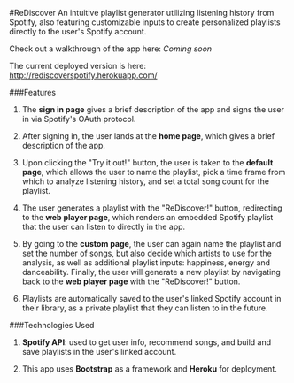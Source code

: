 #ReDiscover
An intuitive playlist generator utilizing listening history from Spotify, also featuring customizable inputs to create personalized playlists directly to the user's Spotify account.

Check out a walkthrough of the app here: *Coming soon*

The current deployed version is here: http://rediscoverspotify.herokuapp.com/

###Features
1. The **sign in page** gives a brief description of the app and signs the user in via Spotify's OAuth protocol.

2. After signing in, the user lands at the **home page**, which gives a brief description of the app.

3. Upon clicking the "Try it out!" button, the user is taken to the **default page**, which allows the user to name the playlist, pick a time frame from which to analyze listening history, and set a total song count for the playlist.

4. The user generates a playlist with the "ReDiscover!" button, redirecting to the **web player page**, which renders an embedded Spotify playlist that the user can listen to directly in the app.

5. By going to the **custom page**, the user can again name the playlist and set the number of songs, but also decide which artists to use for the analysis, as well as additional playlist inputs: happiness, energy and danceability. Finally, the user will generate a new playlist by navigating back to the **web player page** with the "ReDiscover!" button.

6. Playlists are automatically saved to the user's linked Spotify account in their library, as a private playlist that they can listen to in the future.

###Technologies Used
1. **Spotify API**: used to get user info, recommend songs, and build and save playlists in the user's linked account.

2. This app uses **Bootstrap** as a framework and **Heroku** for deployment.
